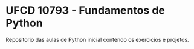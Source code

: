 # UFCD 10793 - Fundamentos de Python
 Repositorio das aulas de Python inicial contendo os exercicios e projetos.

